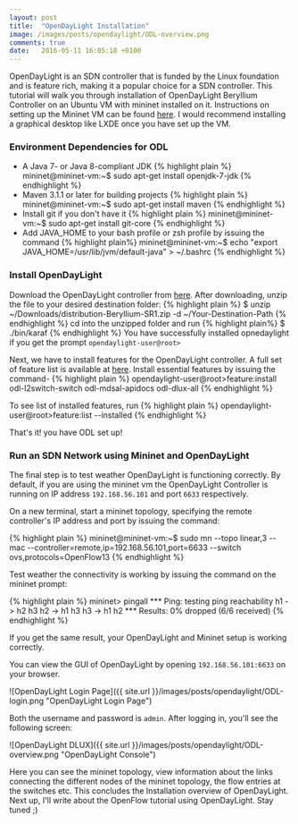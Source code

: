 ```yaml
---
layout: post
title:  "OpenDayLight Installation"
image: /images/posts/opendaylight/ODL-overview.png
comments: true
date:   2016-05-11 16:05:18 +0100
---
```


OpenDayLight is an SDN controller that is funded by the Linux foundation and is feature rich, making it a popular choice for a SDN controller. This tutorial will walk you through installation of OpenDayLight Beryllium Controller on an Ubuntu VM with mininet installed on it. Instructions on setting up the Mininet VM can be found [here](http://www.brianlinkletter.com/set-up-mininet/). I would recommend installing a graphical desktop like LXDE once you have set up the VM. 

### Environment Dependencies for ODL
+ A Java 7- or Java 8-compliant JDK
{% highlight plain %}
mininet@mininet-vm:~$ sudo apt-get install openjdk-7-jdk
{% endhighlight %}
+ Maven 3.1.1 or later for building projects
{% highlight plain %}
mininet@mininet-vm:~$ sudo apt-get install maven
{% endhighlight %}
+ Install git if you don't have it
{% highlight plain %}
mininet@mininet-vm:~$ sudo apt-get install git-core
{% endhighlight %}
+ Add JAVA_HOME to your bash profile or zsh profile by issuing the command 
{% highlight plain%}
mininet@mininet-vm:~$ echo "export JAVA_HOME=/usr/lib/jvm/default-java" > ~/.bashrc
{% endhighlight %}

### Install OpenDayLight
Download the OpenDayLight controller from <a href="https://www.opendaylight.org/downloads">here</a>. 
After downloading, unzip the file to your desired destination folder:
{% highlight plain %}
$ unzip ~/Downloads/distribution-Beryllium-SR1.zip -d ~/Your-Destination-Path
{% endhighlight %}
cd into the unzipped folder and run
{% highlight plain%}
$ ./bin/karaf
{% endhighlight %} 
You have successfully installed opnedaylight if you get the prompt `opendaylight-user@root>`

Next, we have to install features for the OpenDayLight controller. A full set of feature list is available at [here](https://www.opendaylight.org/opendaylight-features-list). Install essential features by issuing the command-
{% highlight plain %}
opendaylight-user@root>feature:install odl-l2switch-switch odl-mdsal-apidocs odl-dlux-all
{% endhighlight %}

To see list of installed features, run
{% highlight plain %}
opendaylight-user@root>feature:list --installed
{% endhighlight %}

That's it! you have ODL set up! 

### Run an SDN Network using Mininet and OpenDayLight

The final step is to test weather OpenDayLight is functioning correctly. By default, if you are using the mininet vm the OpenDayLight Controller is running on IP address `192.168.56.101` and port `6633` respectively. 

On a new terminal, start a mininet topology, specifying the remote controller's IP address and port by issuing the command: 

{% highlight plain %}
mininet@mininet-vm:~$ sudo mn --topo linear,3 --mac --controller=remote,ip=192.168.56.101,port=6633 --switch ovs,protocols=OpenFlow13
{% endhighlight %}

Test weather the connectivity is working by issuing the command on the mininet prompt:

{% highlight plain %}
mininet> pingall
*** Ping: testing ping reachability
h1 -> h2 h3 
h2 -> h1 h3 
h3 -> h1 h2 
*** Results: 0% dropped (6/6 received)
{% endhighlight %}

If you get the same result, your OpenDayLight and Mininet setup is working correctly. 

You can view the GUI of OpenDayLight by opening `192.168.56.101:6633` on your browser. 

![OpenDayLight Login Page]({{ site.url }}/images/posts/opendaylight/ODL-login.png "OpenDayLight Login Page") 

Both the username and password is `admin`. After logging in, you'll see the following screen:


![OpenDayLight DLUX]({{ site.url }}/images/posts/opendaylight/ODL-overview.png "OpenDayLight Console")


Here you can see the mininet topology, view information about the links connecting the different nodes of the mininet topology, the flow entries at the switches etc. This concludes the Installation overview of OpenDayLight. Next up, I'll write about the OpenFlow tutorial using OpenDayLight. Stay tuned ;)
